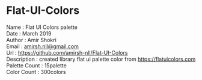 # Flat-UI-Colors


Name 			: Flat UI Colors palette <br/>
Date 			: March 2019 <br/>
Author 			: Amir Shokri <br/>
Email 			: amirsh.nll@gmail.com <br/>
Url 			: https://github.com/amirsh-nll/Flat-UI-Colors <br/>
Description 	: created library flat ui palette color from https://flatuicolors.com <br/>
Palette Count 	: 15palette <br/>
Color Count 	: 300colors <br/>